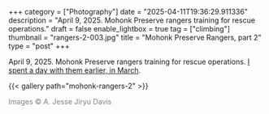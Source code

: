 +++
category = ["Photography"]
date = "2025-04-11T19:36:29.911336"
description = "April 9, 2025. Mohonk Preserve rangers training for rescue operations."
draft = false
enable_lightbox = true
tag = ["climbing"]
thumbnail = "rangers-2-003.jpg"
title = "Mohonk Preserve Rangers, part 2"
type = "post"
+++

April 9, 2025. Mohonk Preserve rangers training for rescue operations. [I spent a day with them earlier, in March](/mohonk-rangers/).

{{< gallery path="mohonk-rangers-2" >}}

<span style="color: gray">Images &copy; A. Jesse Jiryu Davis</span>
